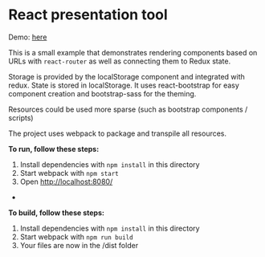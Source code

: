 React presentation tool
=================================

Demo: [here](http://royklopper.github.io/react-presentation)

This is a small example that demonstrates rendering components based
on URLs with `react-router` as well as connecting them to Redux state.

Storage is provided by the localStorage component and integrated with
redux. State is stored in localStorage. It uses react-bootstrap for
easy component creation and bootstrap-sass for the theming.

Resources could be used more sparse (such as bootstrap components / scripts)

The project uses webpack to package and transpile all resources.


**To run, follow these steps:**

1. Install dependencies with `npm install` in this directory
2. Start webpack with `npm start`
3. Open [http://localhost:8080/](http://localhost:8080/)

-

**To build, follow these steps:**

1. Install dependencies with `npm install` in this directory
2. Start webpack with `npm run build`
3. Your files are now in the /dist folder
